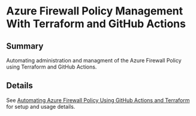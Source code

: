 # Azure Firewall Policy Management With Terraform and GitHub Actions

## Summary
Automating administration and managment of the Azure Firewall Policy using Terraform and GitHub Actions. 

## Details
See [Automating Azure Firewall Policy Using GitHub Actions and Terraform](https://www.linkedin.com/pulse/automating-azure-firewall-policy-using-github-actions-james-wassinger-4vioe/?trackingId=nfYnnHbpQuC1jt9XV6kQEw%3D%3D) for setup and usage details. 

